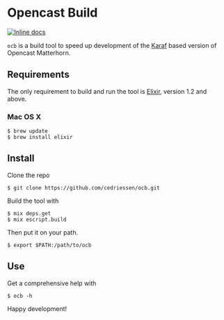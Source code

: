 # Opencast Build

[![Inline docs](http://inch-ci.org/github/cedriessen/ocb.svg)](http://inch-ci.org/github/cedriessen/ocb)

`ocb` is a build tool to speed up development of the [Karaf](http://karaf.apache.org) based version of Opencast 
Matterhorn.

## Requirements

The only requirement to build and run the tool is [Elixir](http://elixir-lang.org), version 1.2 and above.

### Mac OS X 

    $ brew update
    $ brew install elixir

## Install

Clone the repo

    $ git clone https://github.com/cedriessen/ocb.git

Build the tool with

    $ mix deps.get
    $ mix escript.build

Then put it on your path. 

    $ export $PATH:/path/to/ocb

## Use

Get a comprehensive help with

    $ ocb -h
    

Happy development!
    




